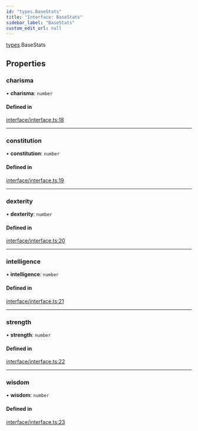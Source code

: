 ```yaml
---
id: "types.BaseStats"
title: "Interface: BaseStats"
sidebar_label: "BaseStats"
custom_edit_url: null
---
```


[types](../namespaces/types.md).BaseStats

## Properties

### charisma

• **charisma**: `number`

#### Defined in

[interface/interface.ts:18](https://github.com/CityOfZion/isengard/blob/deac852/sdk/src/interface/interface.ts#L18)

___

### constitution

• **constitution**: `number`

#### Defined in

[interface/interface.ts:19](https://github.com/CityOfZion/isengard/blob/deac852/sdk/src/interface/interface.ts#L19)

___

### dexterity

• **dexterity**: `number`

#### Defined in

[interface/interface.ts:20](https://github.com/CityOfZion/isengard/blob/deac852/sdk/src/interface/interface.ts#L20)

___

### intelligence

• **intelligence**: `number`

#### Defined in

[interface/interface.ts:21](https://github.com/CityOfZion/isengard/blob/deac852/sdk/src/interface/interface.ts#L21)

___

### strength

• **strength**: `number`

#### Defined in

[interface/interface.ts:22](https://github.com/CityOfZion/isengard/blob/deac852/sdk/src/interface/interface.ts#L22)

___

### wisdom

• **wisdom**: `number`

#### Defined in

[interface/interface.ts:23](https://github.com/CityOfZion/isengard/blob/deac852/sdk/src/interface/interface.ts#L23)
